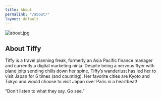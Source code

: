 ```yaml
---
title: About
permalink: "/about/"
layout: default
---
```


![about.jpg](/uploads/about.jpg)

## About Tiffy


Tiffy is a travel planning freak, formerly an Asia Pacific finance manager and currently a digital marketing ninja. Despite being a nervous flyer with plane jolts sending chills down her spine, Tiffy’s wanderlust has led her to visit Japan for 6 times (and counting). Her favorite cities are Kyoto and Tokyo and would choose to visit Japan over Paris in a heartbeat!


“Don't listen to what they say. Go see.”